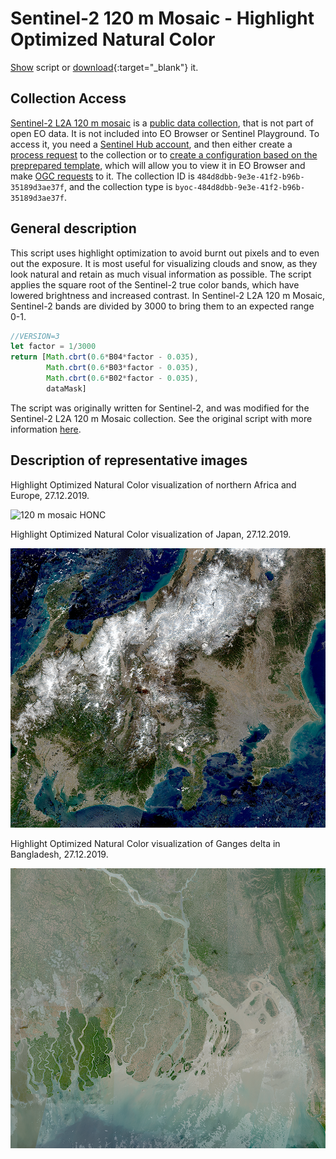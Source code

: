 # Sentinel-2 120 m Mosaic - Highlight Optimized Natural Color

<a href="#" id='togglescript'>Show</a> script or [download](script.js){:target="_blank"} it.
<div id='script_view' style="display:none">
{% highlight javascript %}
{% include_relative script.js %}
{% endhighlight %}
</div>

## Collection Access

[Sentinel-2 L2A 120 m mosaic](https://collections.sentinel-hub.com/sentinel-s2-l2a-mosaic-120/) is a [public data collection](https://collections.sentinel-hub.com/), that is not part of open EO data. It is not included into EO Browser or Sentinel Playground. To access it, you need a [Sentinel Hub account](https://www.sentinel-hub.com/pricing/), and then either create a [process request](https://docs.sentinel-hub.com/api/latest/api/process/) to the collection or to [create a configuration based on the preprepared template](https://www.sentinel-hub.com/faq/#how-to-visualize-own-collection-eobrowser), which will allow you to view it in EO Browser and make [OGC requests](https://www.sentinel-hub.com/develop/api/ogc/) to it. The collection ID is `484d8dbb-9e3e-41f2-b96b-35189d3ae37f`, and the collection type is `byoc-484d8dbb-9e3e-41f2-b96b-35189d3ae37f`. 

## General description

This script uses highlight optimization to avoid burnt out pixels and to even out the exposure. It is most useful for visualizing clouds and snow, as they look natural and retain as much visual information as possible. The script applies the square root of the Sentinel-2 true color bands, which have lowered brightness and increased contrast. In Sentinel-2 L2A 120 m Mosaic, Sentinel-2 bands are divided by 3000 to bring them to an expected range 0-1. 

```javascript
//VERSION=3
let factor = 1/3000
return [Math.cbrt(0.6*B04*factor - 0.035),
        Math.cbrt(0.6*B03*factor - 0.035),
        Math.cbrt(0.6*B02*factor - 0.035), 
        dataMask]
```
The script was originally written for Sentinel-2, and was modified for the Sentinel-2 L2A 120 m Mosaic collection. See the original script with more information [here](https://custom-scripts.sentinel-hub.com/sentinel-3/true_color_highlight_optimized/).

## Description of representative images

Highlight Optimized Natural Color visualization of northern Africa and Europe, 27.12.2019. 

![120 m mosaic HONC](fig/fig1.png)

Highlight Optimized Natural Color visualization of Japan, 27.12.2019. 

![120 m mosaic HONC](fig/fig2.png)

Highlight Optimized Natural Color visualization of Ganges delta in Bangladesh, 27.12.2019.

![120 m mosaic HONC](fig/fig3.png)





